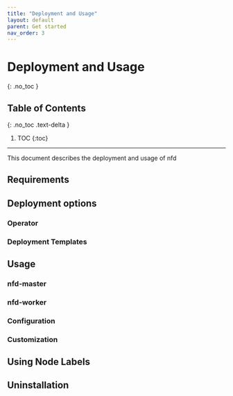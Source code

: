 ```yaml
---
title: "Deployment and Usage"
layout: default
parent: Get started
nav_order: 3
---
```


# Deployment and Usage
{: .no_toc }

## Table of Contents
{: .no_toc .text-delta }

1. TOC
{:toc}

---


This document describes the deployment and usage of nfd


## Requirements


## Deployment options


### Operator


### Deployment Templates


## Usage


### nfd-master


### nfd-worker


### Configuration


### Customization


## Using Node Labels


## Uninstallation
